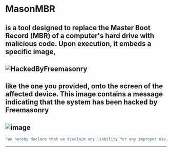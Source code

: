 # MasonMBR
is a tool designed to replace the Master Boot Record (MBR) of a computer's hard drive with malicious code. Upon execution, it embeds a specific image,
---
![HackedByFreemasonry](https://github.com/876N/MasonExln9.exe/assets/95870255/5d2b04bc-3f57-45b4-91f9-f829835ec1ea)
---
like the one you provided, onto the screen of the affected device. This image contains a message indicating that the system has been hacked by Freemasonry
---
![image](https://github.com/MasonGroup/MasonMBR/assets/95870255/37b15556-24c8-4695-9f48-49098ea0e3a3)
---
```sh
"We hereby declare that we disclaim any liability for any improper use of the software. Thank you for your understanding."
```
--------------------------------------------------------------------------------------------------------------------------
